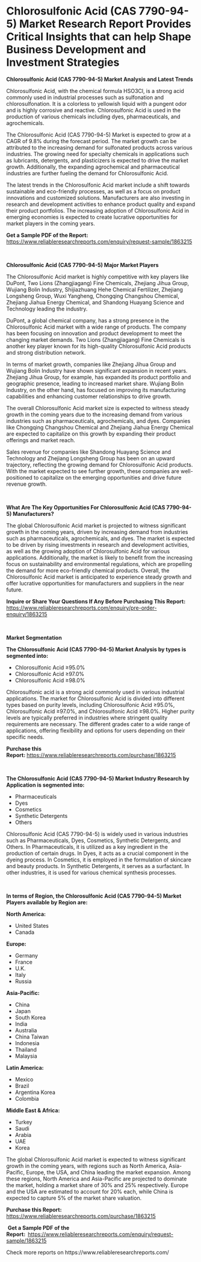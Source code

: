 <p><h1>Chlorosulfonic Acid (CAS 7790-94-5) Market Research Report Provides Critical Insights that can help Shape Business Development and Investment Strategies</h1></p><p><strong>Chlorosulfonic Acid (CAS 7790-94-5) Market Analysis and Latest Trends</strong></p>
<p><p>Chlorosulfonic Acid, with the chemical formula HSO3Cl, is a strong acid commonly used in industrial processes such as sulfonation and chlorosulfonation. It is a colorless to yellowish liquid with a pungent odor and is highly corrosive and reactive. Chlorosulfonic Acid is used in the production of various chemicals including dyes, pharmaceuticals, and agrochemicals.</p><p>The Chlorosulfonic Acid (CAS 7790-94-5) Market is expected to grow at a CAGR of 9.8% during the forecast period. The market growth can be attributed to the increasing demand for sulfonated products across various industries. The growing need for specialty chemicals in applications such as lubricants, detergents, and plasticizers is expected to drive the market growth. Additionally, the expanding agrochemical and pharmaceutical industries are further fueling the demand for Chlorosulfonic Acid.</p><p>The latest trends in the Chlorosulfonic Acid market include a shift towards sustainable and eco-friendly processes, as well as a focus on product innovations and customized solutions. Manufacturers are also investing in research and development activities to enhance product quality and expand their product portfolios. The increasing adoption of Chlorosulfonic Acid in emerging economies is expected to create lucrative opportunities for market players in the coming years.</p></p>
<p><strong>Get a Sample PDF of the Report:&nbsp;</strong> <a href="https://www.reliableresearchreports.com/enquiry/request-sample/1863215">https://www.reliableresearchreports.com/enquiry/request-sample/1863215</a></p>
<p>&nbsp;</p>
<p><strong>Chlorosulfonic Acid (CAS 7790-94-5) Major Market Players</strong></p>
<p><p>The Chlorosulfonic Acid market is highly competitive with key players like DuPont, Two Lions (Zhangjiagang) Fine Chemicals, Zhejiang Jihua Group, Wujiang Bolin Industry, Shijiazhuang Hehe Chemical Fertilizer, Zhejiang Longsheng Group, Wuxi Yangheng, Chongqing Changshou Chemical, Zhejiang Jiahua Energy Chemical, and Shandong Huayang Science and Technology leading the industry.</p><p>DuPont, a global chemical company, has a strong presence in the Chlorosulfonic Acid market with a wide range of products. The company has been focusing on innovation and product development to meet the changing market demands. Two Lions (Zhangjiagang) Fine Chemicals is another key player known for its high-quality Chlorosulfonic Acid products and strong distribution network.</p><p>In terms of market growth, companies like Zhejiang Jihua Group and Wujiang Bolin Industry have shown significant expansion in recent years. Zhejiang Jihua Group, for example, has expanded its product portfolio and geographic presence, leading to increased market share. Wujiang Bolin Industry, on the other hand, has focused on improving its manufacturing capabilities and enhancing customer relationships to drive growth.</p><p>The overall Chlorosulfonic Acid market size is expected to witness steady growth in the coming years due to the increasing demand from various industries such as pharmaceuticals, agrochemicals, and dyes. Companies like Chongqing Changshou Chemical and Zhejiang Jiahua Energy Chemical are expected to capitalize on this growth by expanding their product offerings and market reach.</p><p>Sales revenue for companies like Shandong Huayang Science and Technology and Zhejiang Longsheng Group has been on an upward trajectory, reflecting the growing demand for Chlorosulfonic Acid products. With the market expected to see further growth, these companies are well-positioned to capitalize on the emerging opportunities and drive future revenue growth.</p></p>
<p>&nbsp;</p>
<p><strong>What Are The Key Opportunities For Chlorosulfonic Acid (CAS 7790-94-5) Manufacturers?</strong></p>
<p><p>The global Chlorosulfonic Acid market is projected to witness significant growth in the coming years, driven by increasing demand from industries such as pharmaceuticals, agrochemicals, and dyes. The market is expected to be driven by rising investments in research and development activities, as well as the growing adoption of Chlorosulfonic Acid for various applications. Additionally, the market is likely to benefit from the increasing focus on sustainability and environmental regulations, which are propelling the demand for more eco-friendly chemical products. Overall, the Chlorosulfonic Acid market is anticipated to experience steady growth and offer lucrative opportunities for manufacturers and suppliers in the near future.</p></p>
<p><strong>Inquire or Share Your Questions If Any Before Purchasing This Report:</strong> <a href="https://www.reliableresearchreports.com/enquiry/pre-order-enquiry/1863215">https://www.reliableresearchreports.com/enquiry/pre-order-enquiry/1863215</a></p>
<p>&nbsp;</p>
<p><strong>Market Segmentation</strong></p>
<p><strong>The Chlorosulfonic Acid (CAS 7790-94-5) Market Analysis by types is segmented into:</strong></p>
<p><ul><li>Chlorosulfonic Acid ≥95.0%</li><li>Chlorosulfonic Acid ≥97.0%</li><li>Chlorosulfonic Acid ≥98.0%</li></ul></p>
<p><p>Chlorosulfonic acid is a strong acid commonly used in various industrial applications. The market for Chlorosulfonic Acid is divided into different types based on purity levels, including Chlorosulfonic Acid ≥95.0%, Chlorosulfonic Acid ≥97.0%, and Chlorosulfonic Acid ≥98.0%. Higher purity levels are typically preferred in industries where stringent quality requirements are necessary. The different grades cater to a wide range of applications, offering flexibility and options for users depending on their specific needs.</p></p>
<p><strong>Purchase this Report:&nbsp;</strong><a href="https://www.reliableresearchreports.com/purchase/1863215">https://www.reliableresearchreports.com/purchase/1863215</a></p>
<p>&nbsp;</p>
<p><strong>The Chlorosulfonic Acid (CAS 7790-94-5) Market Industry Research by Application is segmented into:</strong></p>
<p><ul><li>Pharmaceuticals</li><li>Dyes</li><li>Cosmetics</li><li>Synthetic Detergents</li><li>Others</li></ul></p>
<p><p>Chlorosulfonic Acid (CAS 7790-94-5) is widely used in various industries such as Pharmaceuticals, Dyes, Cosmetics, Synthetic Detergents, and Others. In Pharmaceuticals, it is utilized as a key ingredient in the production of certain drugs. In Dyes, it acts as a crucial component in the dyeing process. In Cosmetics, it is employed in the formulation of skincare and beauty products. In Synthetic Detergents, it serves as a surfactant. In other industries, it is used for various chemical synthesis processes.</p></p>
<p>&nbsp;</p>
<p><strong>In terms of Region, the Chlorosulfonic Acid (CAS 7790-94-5) Market Players available by Region are:</strong></p>
<p>
    <p> <strong> North America: </strong>
        <ul>
            <li>United States</li>
            <li>Canada</li>
        </ul>
        </p> 
    <p> <strong> Europe: </strong>
        <ul>
            <li>Germany</li>
            <li>France</li>
            <li>U.K.</li>
            <li>Italy</li>
            <li>Russia</li>
        </ul>
        </p> 
    <p> <strong> Asia-Pacific: </strong>
        <ul>
            <li>China</li>
            <li>Japan</li>
            <li>South Korea</li>
            <li>India</li>
            <li>Australia</li>
            <li>China Taiwan</li>
            <li>Indonesia</li>
            <li>Thailand</li>
            <li>Malaysia</li>
        </ul>
        </p> 
    <p> <strong> Latin America: </strong>
        <ul>
            <li>Mexico</li>
            <li>Brazil</li>
            <li>Argentina Korea</li>
            <li>Colombia</li>
        </ul>
        </p> 
    <p> <strong> Middle East & Africa: </strong>
        <ul>
            <li>Turkey</li>
            <li>Saudi</li>
            <li>Arabia</li>
            <li>UAE</li>
            <li>Korea</li>
        </ul>
    </p>
    </p>
<p><p>The global Chlorosulfonic Acid market is expected to witness significant growth in the coming years, with regions such as North America, Asia-Pacific, Europe, the USA, and China leading the market expansion. Among these regions, North America and Asia-Pacific are projected to dominate the market, holding a market share of 30% and 25% respectively. Europe and the USA are estimated to account for 20% each, while China is expected to capture 5% of the market share valuation.</p></p>
<p><strong>Purchase this Report: </strong><a href="https://www.reliableresearchreports.com/purchase/1863215">https://www.reliableresearchreports.com/purchase/1863215</a></p>
<p>&nbsp;<strong>Get a Sample PDF of the Report:&nbsp;&nbsp;</strong><a href="https://www.reliableresearchreports.com/enquiry/request-sample/1863215">https://www.reliableresearchreports.com/enquiry/request-sample/1863215</a></p>
<p><strong></strong></p>
<p>Check more reports on https://www.reliableresearchreports.com/</p>